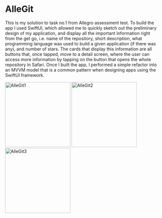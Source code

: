 # AlleGit

This is my solution to task no.1 from Allegro assessment test. To build the app I used SwiftUI, which allowed me to quickly sketch out the preliminary design of my application, and display all the important information right from the get go, i.e. name of the repository, short description, what programming language was used to build a given application (if there was any), and number of stars. The cards that display this information are all buttons that, once tapped, move to a detail screen, where the user can access more information by tapping on the button that opens the whole repository in Safari. Once I built the app, I performed a simple refactor into an MVVM model that is a common pattern when designing apps using the SwiftUI framework.



<img width="211" alt="AlleGit1" src="https://user-images.githubusercontent.com/19962689/148459265-d0a1fab5-cf93-42d2-85ab-21c53c2138a8.png"/> <img width="211" alt="AlleGit2" src="https://user-images.githubusercontent.com/19962689/148459277-7c7d7da0-2a4f-421c-b898-63bd10e4c488.png"/> <img width="211" alt="AlleGit3" src="https://user-images.githubusercontent.com/19962689/148459279-d0c61bea-b104-4783-8f09-8edfba41996a.png">
